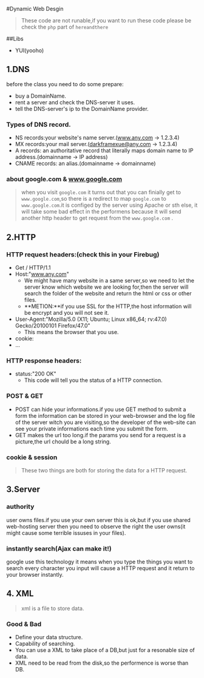#Dynamic Web Desgin
> These code are not runable,if you want to run these code please be check the `php` part of `hereandthere`

##Libs
* YUI(yooho)

## 1.DNS
before the class you need to do some prepare:
* buy a DomainName.
* rent a server and check the DNS-server it uses.
* tell the DNS-server's ip to the DomainName provider.

### Types of DNS record.
* NS records:your website's name server.(www.any.com -> 1.2.3.4)
* MX records:your mail server.(darkframexue@any.com -> 1.2.3.4)
* A records: an authoritative record that literally maps domain name to IP address.(domainname -> IP address)
* CNAME records: an alias.(domainname -> domainname)

### about google.com & www.google.com
>when you visit `google.com` it turns out that you can finially get to `www.google.com`,so there is a redirect to map `google.com` to `www.google.com`.it is configed by the server using Apache or sth else, it will take some bad effect in the performens because it will send another http header to get request from the `www.google.com` .


## 2.HTTP
### HTTP request headers:(check this in your Firebug)
* Get / HTTP/1.1
* Host:"www.any.com"
    * We might have many website in a same server,so we need to let the server know which website we are looking for,then the server will search the folder of the website and return the html or css or other files.
    * **METION:**if you use SSL for the HTTP,the host information will  be encrypt and you will not see it.
* User-Agent:"Mozilla/5.0 (X11; Ubuntu; Linux x86_64; rv:47.0) Gecko/20100101 Firefox/47.0"
    * This means the browser that you use.
* cookie:
* ...

### HTTP response headers:
* status:"200 OK"
    * This code will tell you the status of a HTTP connection.

### POST & GET
* POST can hide your informations.if you use GET method to submit a form the information can be stored in your web-browser and the log file of the server witch you are visiting,so the developer of the web-site can see your private informations each time you submit the form.
* GET makes the url too long.if the params you send for a request is a picture,the url chould be a long string.

### cookie & session
> These two things are both for storing the data for a HTTP request.

## 3.Server
### authority
user owns files.if you use your own server this is ok,but if you use  shared web-hosting server then you need to observe the right the user owns(it might cause some terrible issuses in your files).

### instantly search(Ajax can make it!)
google use this technology it means when you type the things you want to search every character you input will cause a HTTP request and it return to your browser instantly.


## 4. XML
> xml is a file to store data.
  
### Good & Bad
* Define your data structure.
* Capability of searching.
* You can use a XML to take place of a DB,but just for a resonable size of data.
* XML need to be read from the disk,so the performence is worse than DB.

